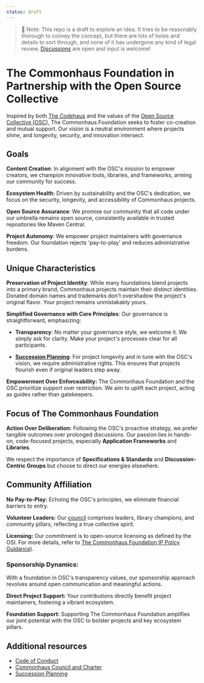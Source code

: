 ```yaml
---
status: draft
---
```


> 📝 Note: This repo is a draft to explore an idea. It tries to be reasonably thorough to convey the concept, but there are lots of holes and details to sort through, and none of it has undergone any kind of legal review. [Discussions](https://github.com/commonhaus/foundation-draft/discussions) are open and input is welcome!

# The Commonhaus Foundation in Partnership with the Open Source Collective

Inspired by both [The Codehaus][codehaus] and the values of the [Open Source Collective (OSC)][osc], The Commonhaus Foundation seeks to foster co-creation and mutual support. Our vision is a neutral environment where projects shine, and longevity, security, and innovation intersect.

[codehaus]: https://www.infoworld.com/article/2892227/codehaus-the-once-great-house-of-code-has-fallen.html
[osc]: https://docs.oscollective.org/mission-values-and-strategy
[succession]: governance/succession-plan.md
[council]: GOVERNANCE.md#commonhaus-council
[ip-policy-guidance]: governance/ip-policy-guidance.md#1-licensing

## Goals

**Content Creation**: In alignment with the OSC's mission to empower creators, we champion innovative tools, libraries, and frameworks, arming our community for success.

**Ecosystem Health**: Driven by sustainability and the OSC's dedication, we focus on the security, longevity, and accessibility of Commonhaus projects.

**Open Source Assurance**: We promise our community that all code under our umbrella remains open source, consistently available in trusted repositories like Maven Central.

**Project Autonomy**: We empower project maintainers with governance freedom. Our foundation rejects 'pay-to-play' and reduces administrative burdens.

## Unique Characteristics

**Preservation of Project Identity**: While many foundations blend projects into a primary brand, Commonhaus projects maintain their distinct identities. Donated domain names and trademarks don't overshadow the project's original flavor. Your project remains unmistakably yours.

**Simplified Governance with Core Principles**: Our governance is straightforward, emphasizing:

- **Transparency**: No matter your governance style, we welcome it. We simply ask for clarity. Make your project's processes clear for all participants.

- **[Succession Planning][succession]**: For project longevity and in tune with the OSC's vision, we require administrative rights. This ensures that projects flourish even if original leaders step away.

**Empowerment Over Enforceability:** The Commonhaus Foundation and the OSC prioritize support over restriction. We aim to uplift each project, acting as guides rather than gatekeepers.

## Focus of The Commonhaus Foundation

**Action Over Deliberation:** Following the OSC's proactive strategy, we prefer tangible outcomes over prolonged discussions. Our passion lies in hands-on, code-focused projects, especially **Application Frameworks** and **Libraries**.

We respect the importance of **Specifications & Standards** and **Discussion-Centric Groups** but choose to direct our energies elsewhere.

## Community Affiliation

**No Pay-to-Play:** Echoing the OSC's principles, we eliminate financial barriers to entry.

**Volunteer Leaders:** Our [council][council] comprises leaders, library champions, and community pillars, reflecting a true collective spirit.

**Licensing:** Our commitment is to open-source licensing as defined by the OSI. For more details, refer to [The Commonhaus Foundation IP Policy Guidance][ip-policy-guidance]).

### Sponsorship Dynamics:

With a foundation in OSC's transparency values, our sponsorship approach revolves around open communication and meaningful actions.

**Direct Project Support:** Your contributions directly benefit project maintainers, fostering a vibrant ecosystem.

**Foundation Support:** Supporting The Commonhaus Foundation amplifies our joint potential with the OSC to bolster projects and key ecosystem pillars.

## Additional resources

- [Code of Conduct](CODE_OF_CONDUCT.md)
- [Commonhaus Council and Charter](GOVERNANCE.md)
- [Succession Planning][succession]

